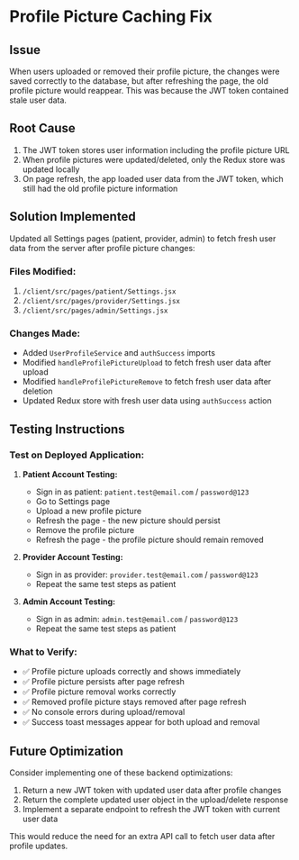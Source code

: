 # Profile Picture Caching Fix

## Issue
When users uploaded or removed their profile picture, the changes were saved correctly to the database, but after refreshing the page, the old profile picture would reappear. This was because the JWT token contained stale user data.

## Root Cause
1. The JWT token stores user information including the profile picture URL
2. When profile pictures were updated/deleted, only the Redux store was updated locally
3. On page refresh, the app loaded user data from the JWT token, which still had the old profile picture information

## Solution Implemented
Updated all Settings pages (patient, provider, admin) to fetch fresh user data from the server after profile picture changes:

### Files Modified:
1. `/client/src/pages/patient/Settings.jsx`
2. `/client/src/pages/provider/Settings.jsx`
3. `/client/src/pages/admin/Settings.jsx`

### Changes Made:
- Added `UserProfileService` and `authSuccess` imports
- Modified `handleProfilePictureUpload` to fetch fresh user data after upload
- Modified `handleProfilePictureRemove` to fetch fresh user data after deletion
- Updated Redux store with fresh user data using `authSuccess` action

## Testing Instructions

### Test on Deployed Application:
1. **Patient Account Testing:**
   - Sign in as patient: `patient.test@email.com` / `password@123`
   - Go to Settings page
   - Upload a new profile picture
   - Refresh the page - the new picture should persist
   - Remove the profile picture
   - Refresh the page - the profile picture should remain removed

2. **Provider Account Testing:**
   - Sign in as provider: `provider.test@email.com` / `password@123`
   - Repeat the same test steps as patient

3. **Admin Account Testing:**
   - Sign in as admin: `admin.test@email.com` / `password@123`
   - Repeat the same test steps as patient

### What to Verify:
- ✅ Profile picture uploads correctly and shows immediately
- ✅ Profile picture persists after page refresh
- ✅ Profile picture removal works correctly
- ✅ Removed profile picture stays removed after page refresh
- ✅ No console errors during upload/removal
- ✅ Success toast messages appear for both upload and removal

## Future Optimization
Consider implementing one of these backend optimizations:
1. Return a new JWT token with updated user data after profile changes
2. Return the complete updated user object in the upload/delete response
3. Implement a separate endpoint to refresh the JWT token with current user data

This would reduce the need for an extra API call to fetch user data after profile updates.